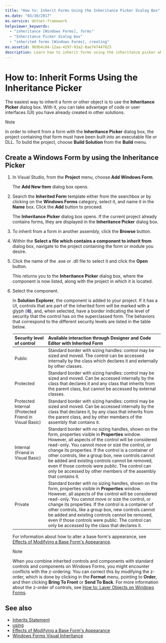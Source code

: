 ```yaml
---
title: "How to: Inherit Forms Using the Inheritance Picker Dialog Box"
ms.date: "03/30/2017"
ms.service: dotnet-framework
helpviewer_keywords:
  - "inheritance [Windows Forms], forms"
  - "Inheritance Picker dialog box"
  - "inherited forms [Windows Forms], creating"
ms.assetid: 969b4c04-12aa-4297-93a2-0ae747447823
description: Learn how to inherit forms using the inheritance picker which can take advantage of code or user interfaces that have already been created in other solutions.
---
```

# How to: Inherit Forms Using the Inheritance Picker

The easiest way to inherit a form or other object is to use the **Inheritance Picker** dialog box. With it, you can take advantage of code or user interfaces (UI) you have already created in other solutions.

> [!NOTE]
> In order to inherit from a form with the **Inheritance Picker** dialog box, the project containing that form must have been built into an executable file or DLL. To build the project, choose **Build Solution** from the **Build** menu.

## Create a Windows Form by using the Inheritance Picker

1. In Visual Studio, from the **Project** menu, choose **Add Windows Form**.

   The **Add New Item** dialog box opens.

2. Search the **Inherited Form** template either from the searchbox or by clicking on the **Windows Forms** category, select it, and name it in the **Name** box. Click the **Add** button to proceed.

   The **Inheritance Picker** dialog box opens. If the current project already contains forms, they are displayed in the **Inheritance Picker** dialog box.

3. To inherit from a form in another assembly, click the **Browse** button.

4. Within the **Select a file which contains a component to inherit from** dialog box, navigate to the project containing the form or module you desire.

5. Click the name of the .exe or .dll file to select it and click the **Open** button.

   This returns you to the **Inheritance Picker** dialog box, where the component is now listed, along with the project in which it is located.

6. Select the component.

   In **Solution Explorer**, the component is added to your project. If it has a UI, controls that are part of the inherited form will be marked with a glyph (![Screenshot of the Visual Basic inheritance symbol.](./media/how-to-inherit-forms-using-the-inheritance-picker-dialog-box/visual-basic-inheritance-glyph.gif)), and, when selected, have a border indicating the level of security that the control has on the superclassed form. The behaviors that correspond to the different security levels are listed in the table below.

    |Security level of control|Available interaction through Designer and Code Editor with Inherited Form|
    |-------------------------------|--------------------------------------------------------------------------------|
    |Public|Standard border with sizing handles: control may be sized and moved. The control can be accessed internally by the class which declares it and externally by other classes.|
    |Protected|Standard border with sizing handles: control may be sized and moved. Can be accessed internally by the class that declares it and any class that inherits from the parent class, but cannot be accessed by external classes.|
    |Protected Internal (Protected Friend in Visual Basic)|Standard border with sizing handles: control may be sized and moved. Can be accessed internally by the class that declares it, by any class that inherits from the parent class, and by other members of the assembly that contains it.|
    |Internal (Friend in Visual Basic)|Standard border with no sizing handles, shown on the form, properties visible in **Properties** window. However, all aspects of the control will be considered read-only. You cannot move or size the control, or change its properties. If the control is a container of other controls, like a group box, new controls cannot be added and existing controls cannot be removed, even if those controls were public. The control can only be accessed by other members of the assembly that contains it.|
    |Private|Standard border with no sizing handles, shown on the form, properties visible in **Properties** window. However, all aspects of the control will be considered read-only. You cannot move or size the control, or change its properties. If the control is a container of other controls, like a group box, new controls cannot be added and existing controls cannot be removed, even if those controls were public. The control can only be accessed by the class that declares it.|

     For information about how to alter a base form's appearance, see [Effects of Modifying a Base Form's Appearance](effects-of-modifying-base-form-appearance.md).

    > [!NOTE]
    > When you combine inherited controls and components with standard controls and components on Windows Forms, you might encounter conflicts with the z-ordering. You can correct this by modifying the z-order, which is done by clicking in the **Format** menu, pointing to **Order**, and then clicking **Bring To Front** or **Send To Back**. For more information about the z-order of controls, see [How to: Layer Objects on Windows Forms](../controls/how-to-layer-objects-on-windows-forms.md).

## See also

- [Inherits Statement](/dotnet/visual-basic/language-reference/statements/inherits-statement)
- [using](/dotnet/csharp/language-reference/keywords/using)
- [Effects of Modifying a Base Form's Appearance](effects-of-modifying-base-form-appearance.md)
- [Windows Forms Visual Inheritance](windows-forms-visual-inheritance.md)
